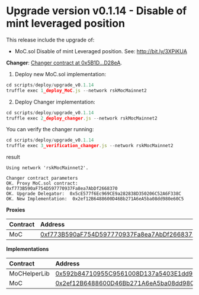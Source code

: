 # Upgrade version v0.1.14 - Disable of mint leveraged position

This release include the upgrade of:

* MoC.sol Disable of mint Leveraged position. See: http://bit.ly/3XPiKUA

**Changer**: [Changer contract at 0x5B1D...D28eA](https://explorer.rsk.co/address/0x5B1D03983D6b59641274CB759d5fbd4C3BBD28eA?__ctab=Code). 

1. Deploy new MoC.sol implementation:

```js
cd scripts/deploy/upgrade_v0.1.14
truffle exec 1_deploy_MoC.js --network rskMocMainnet2
```

2. Deploy Changer implementation:

```js
cd scripts/deploy/upgrade_v0.1.14
truffle exec 2_deploy_changer.js --network rskMocMainnet2
```

You can verify the changer running:

```js
cd scripts/deploy/upgrade_v0.1.14
truffle exec 3_verification_changer.js --network rskMocMainnet2
```

result

```
Using network 'rskMocMainnet2'.

Changer contract parameters
OK. Proxy MoC.sol contract:  0xf773B590aF754D597770937Fa8ea7AbDf2668370
OK. Upgrade Delegator:  0x5cE577f6Ec969CE9a282838D350206C52A6F338C
OK. New Implementation:  0x2ef12B6488600D46Bb271A6eA5ba08dd980e60C5
```

**Proxies**

|  Contract  |  Address |  
|:---|:---|
|  MoC  | [0xf773B590aF754D597770937Fa8ea7AbDf2668370](https://explorer.rsk.co/address/0xf773B590aF754D597770937Fa8ea7AbDf2668370) |


**Implementations**

|  Contract  |  Address |  
|:---|:---|
|  MoCHelperLib  | [0x592b84710955C9561008D137a5403E1dd9A222D8](https://explorer.rsk.co/address/0x592b84710955C9561008D137a5403E1dd9A222D8) |
|  MoC  | [0x2ef12B6488600D46Bb271A6eA5ba08dd980e60C5](https://explorer.rsk.co/address/0x2ef12B6488600D46Bb271A6eA5ba08dd980e60C5?__ctab=general) |

